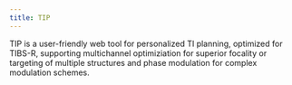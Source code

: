 ```yaml
---
title: TIP
---
```

TIP is a user-friendly web tool for personalized TI planning, optimized for TIBS-R, supporting multichannel optimiziation for superior focality or targeting of multiple structures and phase modulation for complex modulation schemes.
